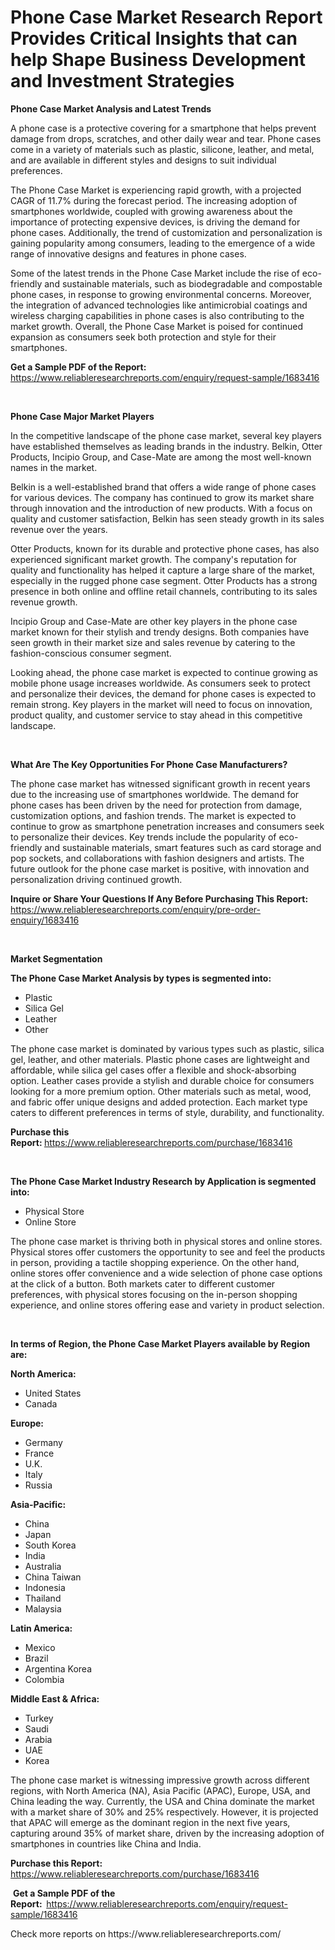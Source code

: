 <p><h1>Phone Case Market Research Report Provides Critical Insights that can help Shape Business Development and Investment Strategies</h1></p><p><strong>Phone Case Market Analysis and Latest Trends</strong></p>
<p><p>A phone case is a protective covering for a smartphone that helps prevent damage from drops, scratches, and other daily wear and tear. Phone cases come in a variety of materials such as plastic, silicone, leather, and metal, and are available in different styles and designs to suit individual preferences.</p><p>The Phone Case Market is experiencing rapid growth, with a projected CAGR of 11.7% during the forecast period. The increasing adoption of smartphones worldwide, coupled with growing awareness about the importance of protecting expensive devices, is driving the demand for phone cases. Additionally, the trend of customization and personalization is gaining popularity among consumers, leading to the emergence of a wide range of innovative designs and features in phone cases.</p><p>Some of the latest trends in the Phone Case Market include the rise of eco-friendly and sustainable materials, such as biodegradable and compostable phone cases, in response to growing environmental concerns. Moreover, the integration of advanced technologies like antimicrobial coatings and wireless charging capabilities in phone cases is also contributing to the market growth. Overall, the Phone Case Market is poised for continued expansion as consumers seek both protection and style for their smartphones.</p></p>
<p><strong>Get a Sample PDF of the Report:&nbsp;</strong> <a href="https://www.reliableresearchreports.com/enquiry/request-sample/1683416">https://www.reliableresearchreports.com/enquiry/request-sample/1683416</a></p>
<p>&nbsp;</p>
<p><strong>Phone Case Major Market Players</strong></p>
<p><p>In the competitive landscape of the phone case market, several key players have established themselves as leading brands in the industry. Belkin, Otter Products, Incipio Group, and Case-Mate are among the most well-known names in the market.</p><p>Belkin is a well-established brand that offers a wide range of phone cases for various devices. The company has continued to grow its market share through innovation and the introduction of new products. With a focus on quality and customer satisfaction, Belkin has seen steady growth in its sales revenue over the years.</p><p>Otter Products, known for its durable and protective phone cases, has also experienced significant market growth. The company's reputation for quality and functionality has helped it capture a large share of the market, especially in the rugged phone case segment. Otter Products has a strong presence in both online and offline retail channels, contributing to its sales revenue growth.</p><p>Incipio Group and Case-Mate are other key players in the phone case market known for their stylish and trendy designs. Both companies have seen growth in their market size and sales revenue by catering to the fashion-conscious consumer segment.</p><p>Looking ahead, the phone case market is expected to continue growing as mobile phone usage increases worldwide. As consumers seek to protect and personalize their devices, the demand for phone cases is expected to remain strong. Key players in the market will need to focus on innovation, product quality, and customer service to stay ahead in this competitive landscape.</p></p>
<p>&nbsp;</p>
<p><strong>What Are The Key Opportunities For Phone Case Manufacturers?</strong></p>
<p><p>The phone case market has witnessed significant growth in recent years due to the increasing use of smartphones worldwide. The demand for phone cases has been driven by the need for protection from damage, customization options, and fashion trends. The market is expected to continue to grow as smartphone penetration increases and consumers seek to personalize their devices. Key trends include the popularity of eco-friendly and sustainable materials, smart features such as card storage and pop sockets, and collaborations with fashion designers and artists. The future outlook for the phone case market is positive, with innovation and personalization driving continued growth.</p></p>
<p><strong>Inquire or Share Your Questions If Any Before Purchasing This Report:</strong> <a href="https://www.reliableresearchreports.com/enquiry/pre-order-enquiry/1683416">https://www.reliableresearchreports.com/enquiry/pre-order-enquiry/1683416</a></p>
<p>&nbsp;</p>
<p><strong>Market Segmentation</strong></p>
<p><strong>The Phone Case Market Analysis by types is segmented into:</strong></p>
<p><ul><li>Plastic</li><li>Silica Gel</li><li>Leather</li><li>Other</li></ul></p>
<p><p>The phone case market is dominated by various types such as plastic, silica gel, leather, and other materials. Plastic phone cases are lightweight and affordable, while silica gel cases offer a flexible and shock-absorbing option. Leather cases provide a stylish and durable choice for consumers looking for a more premium option. Other materials such as metal, wood, and fabric offer unique designs and added protection. Each market type caters to different preferences in terms of style, durability, and functionality.</p></p>
<p><strong>Purchase this Report:&nbsp;</strong><a href="https://www.reliableresearchreports.com/purchase/1683416">https://www.reliableresearchreports.com/purchase/1683416</a></p>
<p>&nbsp;</p>
<p><strong>The Phone Case Market Industry Research by Application is segmented into:</strong></p>
<p><ul><li>Physical Store</li><li>Online Store</li></ul></p>
<p><p>The phone case market is thriving both in physical stores and online stores. Physical stores offer customers the opportunity to see and feel the products in person, providing a tactile shopping experience. On the other hand, online stores offer convenience and a wide selection of phone case options at the click of a button. Both markets cater to different customer preferences, with physical stores focusing on the in-person shopping experience, and online stores offering ease and variety in product selection.</p></p>
<p>&nbsp;</p>
<p><strong>In terms of Region, the Phone Case Market Players available by Region are:</strong></p>
<p>
    <p> <strong> North America: </strong>
        <ul>
            <li>United States</li>
            <li>Canada</li>
        </ul>
        </p> 
    <p> <strong> Europe: </strong>
        <ul>
            <li>Germany</li>
            <li>France</li>
            <li>U.K.</li>
            <li>Italy</li>
            <li>Russia</li>
        </ul>
        </p> 
    <p> <strong> Asia-Pacific: </strong>
        <ul>
            <li>China</li>
            <li>Japan</li>
            <li>South Korea</li>
            <li>India</li>
            <li>Australia</li>
            <li>China Taiwan</li>
            <li>Indonesia</li>
            <li>Thailand</li>
            <li>Malaysia</li>
        </ul>
        </p> 
    <p> <strong> Latin America: </strong>
        <ul>
            <li>Mexico</li>
            <li>Brazil</li>
            <li>Argentina Korea</li>
            <li>Colombia</li>
        </ul>
        </p> 
    <p> <strong> Middle East & Africa: </strong>
        <ul>
            <li>Turkey</li>
            <li>Saudi</li>
            <li>Arabia</li>
            <li>UAE</li>
            <li>Korea</li>
        </ul>
    </p>
    </p>
<p><p>The phone case market is witnessing impressive growth across different regions, with North America (NA), Asia Pacific (APAC), Europe, USA, and China leading the way. Currently, the USA and China dominate the market with a market share of 30% and 25% respectively. However, it is projected that APAC will emerge as the dominant region in the next five years, capturing around 35% of market share, driven by the increasing adoption of smartphones in countries like China and India.</p></p>
<p><strong>Purchase this Report: </strong><a href="https://www.reliableresearchreports.com/purchase/1683416">https://www.reliableresearchreports.com/purchase/1683416</a></p>
<p>&nbsp;<strong>Get a Sample PDF of the Report:&nbsp;&nbsp;</strong><a href="https://www.reliableresearchreports.com/enquiry/request-sample/1683416">https://www.reliableresearchreports.com/enquiry/request-sample/1683416</a></p>
<p><strong></strong></p>
<p>Check more reports on https://www.reliableresearchreports.com/</p>